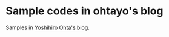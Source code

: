 # Sample codes in ohtayo's blog
Samples in <a href="https://ohtayo.hatenablog.com/">Yoshihiro Ohta's blog</a>.
